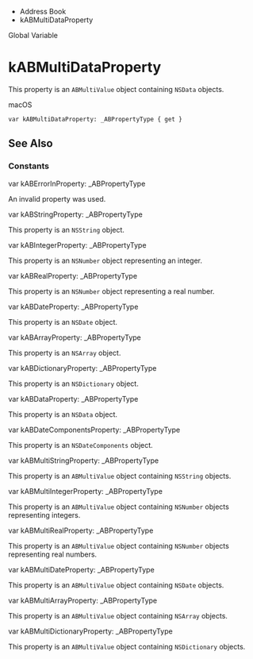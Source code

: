 

- Address Book
-  kABMultiDataProperty 

Global Variable

# kABMultiDataProperty

This property is an `ABMultiValue` object containing `NSData` objects.

macOS

``` source
var kABMultiDataProperty: _ABPropertyType { get }
```

## See Also

### Constants

var kABErrorInProperty: _ABPropertyType

An invalid property was used.

var kABStringProperty: _ABPropertyType

This property is an `NSString` object.

var kABIntegerProperty: _ABPropertyType

This property is an `NSNumber` object representing an integer.

var kABRealProperty: _ABPropertyType

This property is an `NSNumber` object representing a real number.

var kABDateProperty: _ABPropertyType

This property is an `NSDate` object.

var kABArrayProperty: _ABPropertyType

This property is an `NSArray` object.

var kABDictionaryProperty: _ABPropertyType

This property is an `NSDictionary` object.

var kABDataProperty: _ABPropertyType

This property is an `NSData` object.

var kABDateComponentsProperty: _ABPropertyType

This property is an `NSDateComponents` object.

var kABMultiStringProperty: _ABPropertyType

This property is an `ABMultiValue` object containing `NSString` objects.

var kABMultiIntegerProperty: _ABPropertyType

This property is an `ABMultiValue` object containing `NSNumber` objects representing integers.

var kABMultiRealProperty: _ABPropertyType

This property is an `ABMultiValue` object containing `NSNumber` objects representing real numbers.

var kABMultiDateProperty: _ABPropertyType

This property is an `ABMultiValue` object containing `NSDate` objects.

var kABMultiArrayProperty: _ABPropertyType

This property is an `ABMultiValue` object containing `NSArray` objects.

var kABMultiDictionaryProperty: _ABPropertyType

This property is an `ABMultiValue` object containing `NSDictionary` objects.


